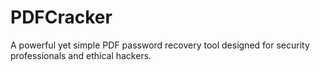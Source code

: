 # PDFCracker
A powerful yet simple PDF password recovery tool designed for security professionals and ethical hackers.
